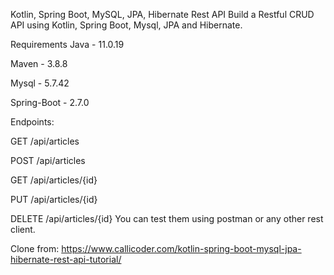 
Kotlin, Spring Boot, MySQL, JPA, Hibernate Rest API
Build a Restful CRUD API using Kotlin, Spring Boot, Mysql, JPA and Hibernate.

Requirements
Java - 11.0.19

Maven - 3.8.8

Mysql - 5.7.42

Spring-Boot - 2.7.0

Endpoints: 

GET /api/articles

POST /api/articles

GET /api/articles/{id}

PUT /api/articles/{id}

DELETE /api/articles/{id}
You can test them using postman or any other rest client.



Clone from:
https://www.callicoder.com/kotlin-spring-boot-mysql-jpa-hibernate-rest-api-tutorial/
